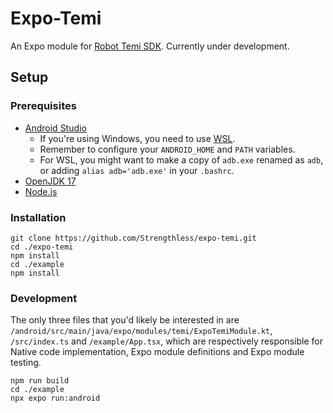 # Expo-Temi
An Expo module for [Robot Temi SDK](https://github.com/robotemi/sdk). Currently under development.

## Setup
### Prerequisites
- [Android Studio](https://docs.expo.dev/workflow/android-studio-emulator/#set-up-a-virtual-device) 
    - If you're using Windows, you need to use [WSL](https://learn.microsoft.com/en-us/windows/wsl/install).
    - Remember to configure your `ANDROID_HOME` and `PATH` variables. 
    - For WSL, you might want to make a copy of `adb.exe` renamed as `adb`, or adding `alias adb='adb.exe'` in your `.bashrc`.
- [OpenJDK 17](https://openjdk.org/)
- [Node.js](https://nodejs.org/en/download)
### Installation
```
git clone https://github.com/Strengthless/expo-temi.git
cd ./expo-temi
npm install
cd ./example
npm install
```
### Development
The only three files that you'd likely be interested in are `/android/src/main/java/expo/modules/temi/ExpoTemiModule.kt`, `/src/index.ts` and `/example/App.tsx`, which are respectively responsible for Native code implementation, Expo module definitions and Expo module testing.
```
npm run build
cd ./example
npx expo run:android
```